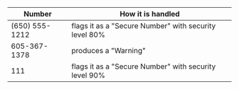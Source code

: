| Number        | How it is handled        |
| ------------- | ------------------------ |
| (650) 555-1212| flags it as a "Secure Number" with security level 80% |
| 605-367-1378  |           produces a "Warning"                        |
| 111           | flags it as a "Secure Number" with security level 90% |